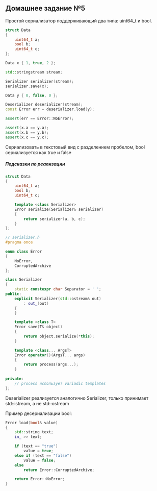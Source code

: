 ## Домашнее задание №5

Простой сериализатор поддерживающий два типа: uint64_t и bool.

```c++
struct Data
{
    uint64_t a;
    bool b;
    uint64_t c;
};

Data x { 1, true, 2 };

std::stringstream stream;

Serializer serializer(stream);
serializer.save(x);

Data y { 0, false, 0 };

Deserializer deserializer(stream);
const Error err = deserializer.load(y);

assert(err == Error::NoError);

assert(x.a == y.a);
assert(x.b == y.b);
assert(x.c == y.c);
```

Сериализовать в текстовый вид с разделением пробелом, bool сериализуется как true и false

##### Подсказки по реализации

```c++
struct Data
{
    uint64_t a;
    bool b;
    uint64_t c;

    template <class Serializer>
    Error serialize(Serializer& serializer)
    {
        return serializer(a, b, c);
    }
};
```

```c++
// serializer.h
#pragma once

enum class Error
{
    NoError,
    CorruptedArchive
};

class Serializer
{
    static constexpr char Separator = ' ';
public:
    explicit Serializer(std::ostream& out)
        : out_(out)
    {
    }

    template <class T>
    Error save(T& object)
    {
        return object.serialize(*this);
    }

    template <class... ArgsT>
    Error operator()(ArgsT... args)
    {
        return process(args...);
    }
    
private:
    // process использует variadic templates
};
```

Deserializer реализуется аналогично Serializer, только принимает std::istream, а не std::ostream

Пример десериализации bool:

```c++
Error load(bool& value)
{
    std::string text;
    in_ >> text;

    if (text == "true")
        value = true;
    else if (text == "false")
        value = false;
    else
        return Error::CorruptedArchive;

    return Error::NoError;
}
```
